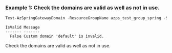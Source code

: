 ### Example 1: Check the domains are valid as well as not in use.
```powershell
Test-AzSpringGatewayDomain -ResourceGroupName azps_test_group_spring -ServiceName azps-spring-01 -GatewayName default -Name default
```

```output
IsValid Message
------- -------
  False Custom domain 'default' is invalid.
```

Check the domains are valid as well as not in use.